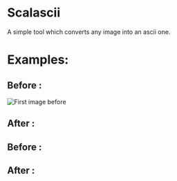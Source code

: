 # Scalascii
A simple tool which converts any image into an ascii one. 

# Examples:

## Before :
![First image before]("https://github.com/DavidMellul/Scalascii/examples/example1_before.jpg", "First image")


## After :



## Before :



## After :
